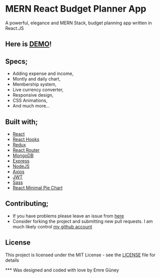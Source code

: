 # MERN React Budget Planner App

A powerful, elegance and MERN Stack, budget planning app written in React.JS

## Here is [DEMO](https://mern-react-budget-planner-app.netlify.app/)!

## Specs;

- Adding expense and income,
- Montly and daily chart,
- Membership system,
- Live currency converter,
- Responsive design,
- CSS Animations,
- And much more...

## Built with;

- [React](https://tr.reactjs.org/)
- [React Hooks](https://reactjs.org/docs/hooks-intro.html)
- [Redux](https://redux.js.org/)
- [React Router](https://reactrouter.com/)
- [MongoDB](https://mongodb.com/)
- [Express](https://expressjs.com/)
- [NodeJS](https://nodejs.org/)
- [Axios](https://axios-http.com/)
- [JWT](https://jwt.io/)
- [Sass](https://sass-lang.com/)
- [React Minimal Pie Chart](https://github.com/toomuchdesign/react-minimal-pie-chart/)

## Contributing;

- If you have problems please leave an issue from [here](https://github.com/eeguney/mern-react-budget-planner-app/issues/)
- Consider forking the project and submitting new pull requests. I am much likely control [my github account](https://github.com/eeguney/)

## License

This project is licensed under the MIT License - see the [LICENSE](LICENSE) file for details

*** Was designed and coded with love by Emre Güney
